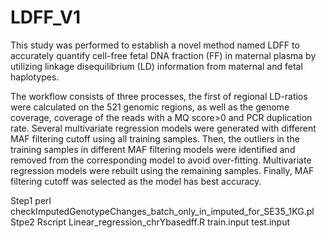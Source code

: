 # LDFF_V1
This study was performed to establish a novel method named LDFF to accurately quantify cell-free fetal DNA fraction (FF) in maternal plasma by utilizing linkage disequilibrium (LD) information from maternal and fetal haplotypes. 


The workflow consists of three processes, the first of regional LD-ratios were calculated on the 521 genomic regions, as well as the genome coverage, coverage of the reads with a MQ score>0 and PCR duplication rate. Several multivariate regression models were generated with different MAF filtering cutoff using all training samples. Then, the outliers in the training samples in different MAF filtering models were identified and removed from the corresponding model to avoid over-fitting. Multivariate regression models were rebuilt using the remaining samples. Finally, MAF filtering cutoff was selected as the model has best accuracy.

Step1
perl checkImputedGenotypeChanges_batch_only_in_imputed_for_SE35_1KG.pl 
Stpe2
Rscript Linear_regression_chrYbasedff.R train.input test.input 
